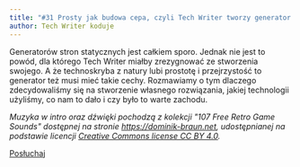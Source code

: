 ```yaml
---
title: "#31 Prosty jak budowa cepa, czyli Tech Writer tworzy generator stron statycznych"
author: Tech Writer koduje
---
```


Generatorów stron statycznych jest całkiem sporo. Jednak nie jest to powód, dla którego Tech Writer miałby zrezygnować ze stworzenia swojego. A że technoskryba z natury lubi prostotę i przejrzystość to generator też musi mieć takie cechy. Rozmawiamy o tym dlaczego zdecydowaliśmy się na stworzenie własnego rozwiązania, jakiej technologii użyliśmy, co nam to dało i czy było to warte zachodu.

_Muzyka w intro oraz dźwięki pochodzą z kolekcji "107 Free Retro Game Sounds" dostępnej na stronie <https://dominik-braun.net>, udostępnianej na podstawie licencji [Creative Commons license CC BY 4.0](https://creativecommons.org/licenses/by/4.0/)._

<a class="listenButton pixelButton" href="https://anchor.fm/docdeveloper/episodes/31-Prosty-jak-budowa-cepa--czyli-Tech-Writer-tworzy-generator-stron-statycznych-e13oj0o" target="_blank" rel="noopener noreferrer">Posłuchaj</a>
